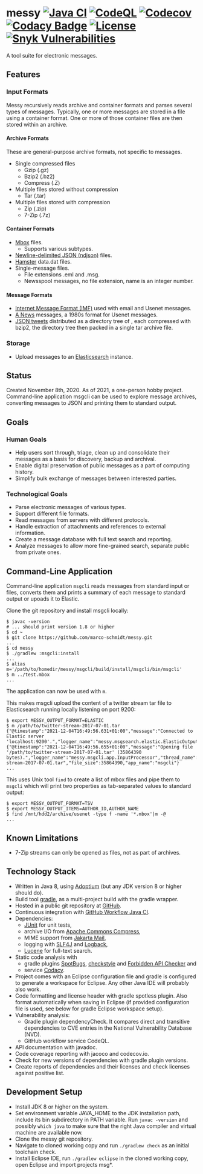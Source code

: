 # messy [![Java CI](https://github.com/marco-schmidt/messy/workflows/Java%20CI/badge.svg)](https://github.com/marco-schmidt/messy/actions?query=workflow%3A%22Java+CI%22)  [![CodeQL](https://github.com/marco-schmidt/messy/workflows/CodeQL/badge.svg)](https://github.com/marco-schmidt/messy/actions?query=workflow%3ACodeQL) [![Codecov](https://codecov.io/gh/marco-schmidt/messy/branch/master/graphs/badge.svg?branch=master)](https://codecov.io/gh/marco-schmidt/messy) [![Codacy Badge](https://app.codacy.com/project/badge/Grade/ca8ac2c8c93748b5a6f659de8189294e)](https://www.codacy.com/gh/marco-schmidt/messy/dashboard?utm_source=github.com&amp;utm_medium=referral&amp;utm_content=marco-schmidt/messy&amp;utm_campaign=Badge_Grade) [![License](https://img.shields.io/badge/License-Apache%202.0-blue.svg)](https://opensource.org/licenses/Apache-2.0) [![Snyk Vulnerabilities](https://snyk.io/test/github/marco-schmidt/messy/badge.svg?targetFile=build.gradle)](https://snyk.io/test/github/marco-schmidt/messy?targetFile=build.gradle)

A tool suite for electronic messages.

## Features

### Input Formats

Messy recursively reads archive and container formats and parses several types of messages. Typically, one or more messages are stored in a file using a container format. One or more of those container files are then stored within an archive.

#### Archive Formats

These are general-purpose archive formats, not specific to messages.
* Single compressed files
    * Gzip (.gz)
    * Bzip2 (.bz2)
    * Compress (.Z)
* Multiple files stored without compression
    * Tar (.tar)
* Multiple files stored with compression
    * Zip (.zip)
    * 7-Zip (.7z)

#### Container Formats

* [Mbox](https://en.wikipedia.org/wiki/Mbox) files.
    * Supports various subtypes.
* [Newline-delimited JSON (ndjson)](http://ndjson.org/) files.
* [Hamster](https://de.wikipedia.org/wiki/Hamster_(Software)) data.dat files.
* Single-message files.
     * File extensions .eml and .msg.
     * Newsspool messages, no file extension, name is an integer number.

#### Message Formats

* [Internet Message Format (IMF)](https://en.wikipedia.org/wiki/Email#Message_format) used with email and Usenet messages.
* [A News](https://en.wikipedia.org/wiki/A_News) messages, a 1980s format for Usenet messages.
* [JSON tweets](https://developer.twitter.com/en/docs/twitter-api/v1/data-dictionary/overview) distributed as a directory tree of , each compressed with bzip2, the directory tree then packed in a single tar archive file.

### Storage

* Upload messages to an [Elasticsearch](https://github.com/elastic/elasticsearch) instance.

## Status

Created November 8th, 2020.
As of 2021, a one-person hobby project.
Command-line application msgcli can be used to explore message archives, converting messages to JSON and printing them to standard output. 

## Goals

### Human Goals

* Help users sort through, triage, clean up and consolidate their messages as a basis for discovery, backup and archival.
* Enable digital preservation of public messages as a part of computing history.
* Simplify bulk exchange of messages between interested parties.

### Technological Goals

* Parse electronic messages of various types.
* Support different file formats.
* Read messages from servers with different protocols.
* Handle extraction of attachments and references to external information.
* Create a message database with full text search and reporting.
* Analyze messages to allow more fine-grained search, separate public from private ones.

## Command-Line Application

Command-line application ``msgcli`` reads messages from standard input or files, converts them and prints a summary of each message to standard output or upoads it to Elastic.

Clone the git repository and install msgcli locally:
```shell
$ javac -version
# ... should print version 1.8 or higher
$ cd ~
$ git clone https://github.com/marco-schmidt/messy.git
...
$ cd messy
$ ./gradlew :msgcli:install
...
$ alias m='/path/to/homedir/messy/msgcli/build/install/msgcli/bin/msgcli'
$ m ../test.mbox
...
```
The application can now be used with ``m``.

This makes msgcli upload the content of a twitter stream tar file to Elasticsearch running locally listening on port 9200:
```shell
$ export MESSY_OUTPUT_FORMAT=ELASTIC
$ m /path/to/twitter-stream-2017-07-01.tar
{"@timestamp":"2021-12-04T16:49:56.631+01:00","message":"Connected to Elastic server 'localhost:9200'.","logger_name":"messy.msgsearch.elastic.ElasticOutputProcessor","thread_name":"main","level":"INFO","level_value":20000,"server_type":"Elastic","host":"localhost","port":9200,"app_name":"msgcli"}
{"@timestamp":"2021-12-04T16:49:56.655+01:00","message":"Opening file '/path/to/twitter-stream-2017-07-01.tar' (35864390 bytes).","logger_name":"messy.msgcli.app.InputProcessor","thread_name":"main","level":"INFO","level_value":20000,"file_name":"/path/to/twitter-stream-2017-07-01.tar","file_size":35864390,"app_name":"msgcli"}
...
```
This uses Unix tool ``find`` to create a list of mbox files and pipe them to ``msgcli`` which will print two properties as tab-separated values to standard output:
```shell
$ export MESSY_OUTPUT_FORMAT=TSV
$ export MESSY_OUTPUT_ITEMS=AUTHOR_ID,AUTHOR_NAME
$ find /mnt/hdd2/archive/usenet -type f -name '*.mbox'|m -@
...
```

## Known Limitations

* 7-Zip streams can only be opened as files, not as part of archives.

## Technology Stack

* Written in Java 8, using [Adoptium](https://adoptium.net) (but any JDK version 8 or higher should do).
* Build tool [gradle](https://gradle.org/), as a multi-project build with the gradle wrapper.
* Hosted in a public git repository at [GitHub](https://github.com/).
* Continuous integration with [GitHub Workflow Java CI](https://docs.github.com/en/actions/automating-builds-and-tests/building-and-testing-java-with-gradle).
* Dependencies:
    * [JUnit](https://junit.org/) for unit tests,
    * archive I/O from [Apache Commons Compress](https://commons.apache.org/proper/commons-compress/),
    * MIME support from [Jakarta Mail](https://eclipse-ee4j.github.io/mail/),
    * logging with [SLF4J](http://www.slf4j.org) and [Logback](http://logback.qos.ch),
    * [Lucene](https://lucene.apache.org) for full-text search.
* Static code analysis with
    * gradle plugins [SpotBugs](https://spotbugs.readthedocs.io/en/stable/gradle.html), [checkstyle](https://docs.gradle.org/current/userguide/checkstyle_plugin.html) and [Forbidden API Checker](https://plugins.gradle.org/plugin/de.thetaphi.forbiddenapis) and
    * service [Codacy](https://app.codacy.com/gh/marco-schmidt/messy/issues).
* Project comes with an Eclipse configuration file and gradle is configured to generate a workspace for Eclipse. Any other Java IDE will probably also work.
* Code formatting and license header with gradle spotless plugin. Also format automatically when saving in Eclipse (if provided configuration file is used, see below for gradle Eclipse workspace setup).
* Vulnerability analysis:
    * Gradle plugin dependencyCheck. It compares direct and transitive dependencies to CVE entries in the National Vulnerability Database (NVD).
    * GitHub workflow service CodeQL.
* API documentation with javadoc.
* Code coverage reporting with jacoco and codecov.io.
* Check for new versions of dependencies with gradle plugin versions.
* Create reports of dependencies and their licenses and check licenses against positive list.

## Development Setup

* Install JDK 8 or higher on the system.
* Set environment variable JAVA_HOME to the JDK installation path, include its bin subdirectory in PATH variable. Run ``javac -version`` and possibly ``which java`` to make sure that the right Java compiler and virtual machine are available now.
* Clone the messy git repository.
* Navigate to cloned working copy and run ``./gradlew check`` as an initial toolchain check.
* Install Eclipse IDE, run ``./gradlew eclipse`` in the cloned working copy, open Eclipse and import projects msg*.
